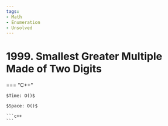 ```yaml
---
tags:
- Math
- Enumeration
- Unsolved
---
```



# 1999. Smallest Greater Multiple Made of Two Digits

=== "C++"

    $Time: O()$

    $Space: O()$

    ```c++
    ```